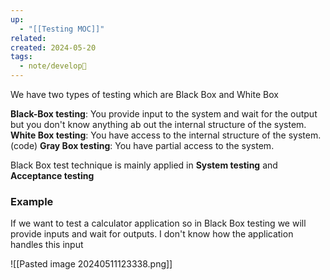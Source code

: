 ```yaml
---
up:
  - "[[Testing MOC]]"
related: 
created: 2024-05-20
tags:
  - note/develop🍃
---
```

We have two types of testing which are Black Box and White Box

__Black-Box testing__: You provide input to the system and wait for the output but you don't know anything ab
out the internal structure of the system.
__White Box testing__: You have access to the internal structure of the system. (code)
__Gray Box testing__: You have partial access to the system.

Black Box test technique is mainly applied in __System testing__ and __Acceptance testing__

### Example
If we want to test a calculator application so in Black Box testing we will provide inputs and wait for outputs. 
I don't know how the application handles this input

![[Pasted image 20240511123338.png]]
